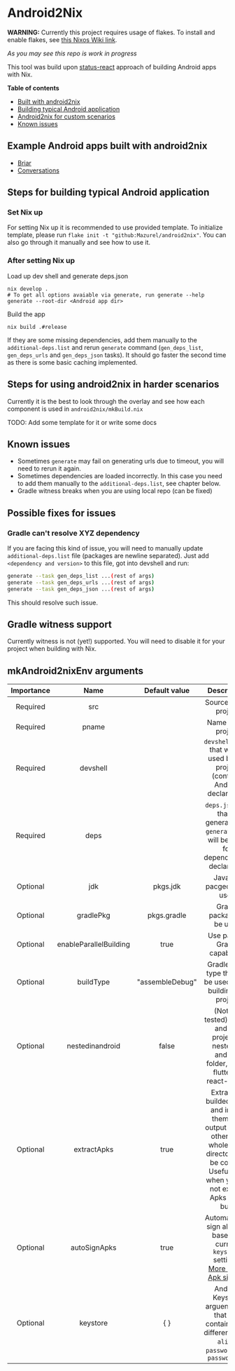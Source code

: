 # Android2Nix

**WARNING:** Currently this project requires usage of flakes. To install and enable flakes, see [this Nixos Wiki link](https://nixos.wiki/wiki/Flakes).

*As you may see this repo is work in progress*

This tool was build upon [status-react](https://github.com/status-im/status-react/tree/develop/nix) approach of building Android apps with Nix.

**Table of contents**

- [Built with android2nix](#example-android-apps-built-with-android2nix)
- [Building typical Android application](#steps-for-building-typical-android-application)
- [Android2nix for custom scenarios](#steps-for-using-android2nix-in-harder-scenarios)
- [Known issues](#known-issues)

## Example Android apps built with android2nix

- [Briar](https://github.com/ngi-nix/briar/tree/with-source)
- [Conversations](https://github.com/ngi-nix/Conversations-1)

## Steps for building typical Android application

### Set Nix up 

For setting Nix up it is recommended to use provided template. To initialize template, please run `flake init -t "github:Mazurel/android2nix"`. You can also go through it manually and see how to use it.

### After setting Nix up

Load up dev shell and generate deps.json

```
nix develop .
# To get all options avaiable via generate, run generate --help
generate --root-dir <Android app dir>
```

Build the app
```
nix build .#release
```

If they are some missing dependencies, add them manually to the `additional-deps.list` and rerun `generate` command (`gen_deps_list`, `gen_deps_urls` and `gen_deps_json` tasks).
It should go faster the second time as there is some basic caching implemented.

## Steps for using android2nix in harder scenarios

Currently it is the best to look through the overlay and see how each component is used in `android2nix/mkBuild.nix`

TODO: Add some template for it or write some docs

## Known issues

- Sometimes `generate` may fail on generating urls due to timeout, you will need to rerun it again.
- Sometimes dependencies are loaded incorrectly. In this case you need to add them manually to the `additional-deps.list`, see chapter below.
- Gradle witness breaks when you are using local repo (can be fixed)

## Possible fixes for issues

### Gradle can't resolve XYZ dependency

If you are facing this kind of issue, you will need to manually update `additional-deps.list` file (packages are newline separated).
Just add `<dependency and version>` to this file, got into devshell and run:

```bash
generate --task gen_deps_list ...(rest of args)
generate --task gen_deps_urls ...(rest of args)
generate --task gen_deps_json ...(rest of args)
```

This should resolve such issue.

## Gradle witness support

Currently witness is not (yet!) supported. You will need to disable it for your project when building with Nix.

## mkAndroid2nixEnv arguments

| Importance | Name                   | Default value   | Description                                                                                                                                                       |
|:----------:|:----------------------:|:---------------:|:-----------------------------------------------------------------------------------------------------------------------------------------------------------------:|
| Required   | src                    |                 | Source of the project                                                                                                                                             |
| Required   | pname                  |                 | Name of the project                                                                                                                                               |
| Required   | devshell               |                 | `devshell.toml` that will be used by the project (contains Android declaration)                                                                                   |
| Required   | deps                   |                 | `deps.json` file that is generated by `generate` that will be used for dependencies declaration                                                                   |
| Optional   | jdk                    | pkgs.jdk        | Java jdk pacged to be used                                                                                                                                        |
| Optional   | gradlePkg              | pkgs.gradle     | Gradle package to be used                                                                                                                                         |
| Optional   | enableParallelBuilding | true            | Use parallel Gradle capabilites                                                                                                                                   |
| Optional   | buildType              | "assembleDebug" | Gradle build type that will be used when building the project                                                                                                     |
| Optional   | nestedinandroid        | false           | (Not yet tested) Sets if android project is nested in android folder, like in flutter or react-native                                                             |
| Optional   | extractApks            | true            | Extract all builded Apks and install them into output folder, otherwise whole build directory will be copied. Useful only when you do not expect Apks to be built |
| Optional   | autoSignApks           | true            | Automatically sign all Apks based on current `keystore` settings. [More about Apk signing](https://developer.android.com/studio/publish/app-signing)              |
| Optional   | keystore               | { }             | Android Keystore arguents. Set that can contain three different keys: `alias`, `password` and `passwordKey`                                                       |


